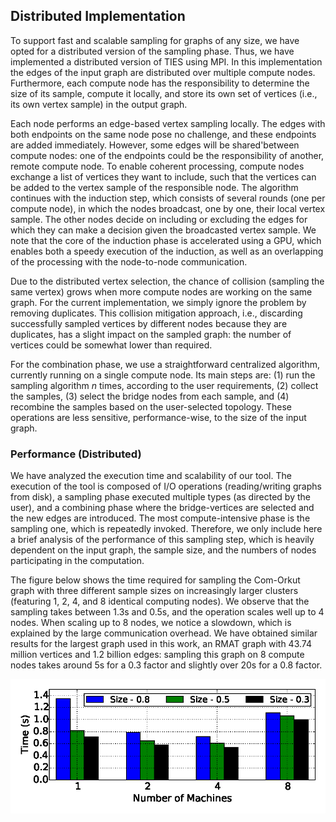## Distributed Implementation

To support fast and scalable sampling for graphs of any size, we have opted for a distributed version of the sampling phase. Thus, we have implemented a distributed version of TIES using MPI. In this implementation the edges of the input graph are distributed over multiple compute nodes. Furthermore, each compute node has the responsibility to determine the size of its sample, compute it locally, and store its own set of vertices (i.e., its own vertex sample) in the output graph. 

Each node performs an edge-based vertex sampling locally. The edges with both endpoints on the same node pose no challenge, and these endpoints are added immediately. However, some edges will be shared'between compute nodes: one of the endpoints could be the responsibility of another, remote compute node. To enable coherent processing, compute nodes exchange a list of vertices they want to include, such that the vertices can be added to the vertex sample of the responsible node. 
The algorithm continues with the induction step, which consists of several rounds (one per compute node), in which the nodes broadcast, one by one, their local vertex sample. The other nodes decide on including or excluding the edges for which they can make a decision given the broadcasted vertex sample. 
We note that the core of the induction phase is accelerated using a GPU, which enables both a speedy execution of the induction, as well as an overlapping of the processing with the node-to-node communication.   

Due to the distributed vertex selection, the chance of collision (sampling the same vertex) grows when more compute nodes are working on the same graph. For the current implementation, we simply ignore the problem by removing duplicates. This collision mitigation approach, i.e., discarding successfully sampled vertices by different nodes because they are duplicates, has a slight impact on the sampled graph: the number of vertices could be somewhat lower than required.

For the combination phase, we use a straightforward centralized algorithm, currently running on a single compute node. Its main steps are: (1) run the sampling algorithm $n$ times, according to the user requirements, (2) collect the samples, (3) select the bridge nodes from each sample, and (4) recombine the samples based on the user-selected topology. These operations are less sensitive, performance-wise, to the size of the input graph. 

### Performance (Distributed)
We have analyzed the execution time and scalability of our tool. The execution of the tool is composed of I/O operations (reading/writing graphs from disk), a sampling phase executed multiple types (as directed by the user), and a combining phase where the bridge-vertices are selected and the new edges are introduced. The most compute-intensive phase is the sampling one, which is repeatedly invoked. Therefore, we only include here a brief analysis of the performance of this sampling step, which is heavily dependent on the input graph, the sample size, and the numbers of nodes participating in the computation.

The figure below shows the time required for sampling the Com-Orkut graph with three different sample sizes on increasingly larger clusters (featuring 1, 2, 4, and 8 identical computing nodes). We observe that the sampling takes between 1.3s and 0.5s, and the operation scales well up to 4 nodes. When scaling up to 8 nodes, we notice a slowdown, which is explained by the large communication overhead. We have obtained similar results for the largest graph used in this work, an RMAT graph with 43.74 million vertices and 1.2 billion edges: sampling this graph on 8 compute nodes takes around 5s for a 0.3 factor and slightly over 20s for a 0.8 factor.

![perf_eval](perf_eval.png)


